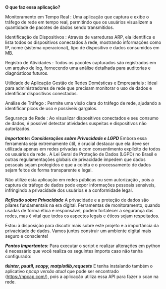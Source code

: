 **O que faz essa aplicação?**

Monitoramento em Tempo Real : Uma aplicação que captura e exibe o tráfego de rede em tempo real, permitindo que os usuários visualizem a quantidade de pacotes de dados sendo transmitidos.

Identificação de Dispositivos : Através de varreduras ARP, ela identifica e lista todos os dispositivos conectados à rede, mostrando informações como IP, nome (sistema operacional), tipo de dispositivo e dados consumidos em MB.

Registro de Atividades : Todos os pacotes capturados são registrados em um arquivo de log, fornecendo uma análise detalhada para auditorias e diagnósticos futuros.

Utilidade de Aplicação
Gestão de Redes Domésticas e Empresariais : Ideal para administradores de rede que precisam monitorar o uso de dados e identificar dispositivos conectados.

Análise de Tráfego : Permite uma visão clara do tráfego de rede, ajudando a identificar picos de uso e possíveis gargalos.

Segurança de Rede : Ao visualizar dispositivos conectados e seu consumo de dados, é possível detectar atividades suspeitas e dispositivos não autorizados.

***Importante: Considerações sobre Privacidade e LGPD***
Embora essa ferramenta seja extremamente útil, é crucial destacar que ela deve ser utilizada apenas em redes privadas e com consentimento explícito de todos os usuários da rede . A Lei Geral de Proteção de Dados (LGPD) no Brasil e outras regulamentações globais de privacidade impedem que dados pessoais sejam protegidos e que a coleta e o processamento de dados sejam feitos de forma transparente e legal.

Não utilize esta aplicação em redes públicas ou sem autorização , pois a captura de tráfego de dados pode expor informações pessoais sensíveis, infringindo a privacidade dos usuários e a conformidade legal.

***Reflexão sobre Privacidade***
A privacidade e a proteção de dados são pilares fundamentais na era digital. Ferramentas de monitoramento, quando usadas de forma ética e responsável, podem fortalecer a segurança das redes, mas é vital que todos os aspectos legais e éticos sejam respeitados.

Estou à disposição para discutir mais sobre este projeto e a importância da privacidade de dados. Vamos juntos construir um ambiente digital mais seguro e consciente!

***Pontos Importantes:***
Para executar o script e realizar alterações em python é necessário que você realiza os seguintes imports caso não tenha configurado:

***tkinter, psutil, scapy, matplotlib,requests***
E tenha instalando também o aplicativo *npcap versão atual* que pode ser encontrado (https://npcap.com/), pois a aplicação utiliza essa API para fazer o scan na rede.

